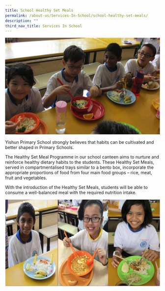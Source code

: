 ```yaml
---
title: School Healthy Set Meals
permalink: /about-us/Services-In-School/school-healthy-set-meals/
description: ""
third_nav_title: Services In School
---
```

![](/images/About%20us/Services/Canteen/SCH_HSM_1.png)

Yishun Primary School strongly believes that habits can be cultivated and better shaped in Primary Schools.  
  
The Healthy Set Meal Programme in our school canteen aims to nurture and reinforce healthy dietary habits to the students. These Healthy Set Meals, served in compartmentalised trays similar to a bento box, incorporate the appropriate proportions of food from four main food groups – rice, meat, fruit and vegetables.  
  
With the introduction of the Healthy Set Meals, students will be able to consume a well-balanced meal with the required nutrition intake.

![](/images/About%20us/Services/Canteen/SCH_HSM_2.png)